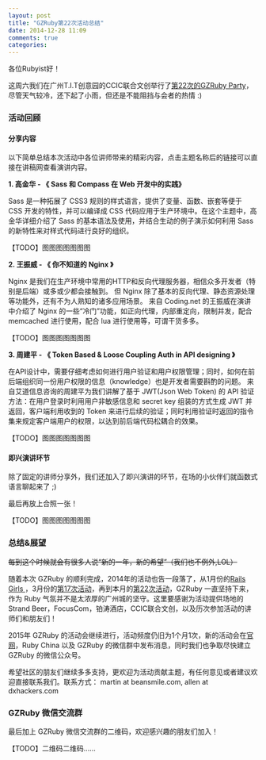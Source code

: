 ```yaml
---
layout: post
title: "GZRuby第22次活动总结"
date: 2014-12-28 11:09
comments: true
categories: 
---
```

各位Rubyist好！

这周六我们在广州T.I.T创意园的CCIC联合文创举行了[第22次的GZRuby
Party](https://ruby-china.org/topics/23285)，尽管天气较冷，还下起了小雨，但还是不能阻挡与会者的热情 :)

### 活动回顾

#### 分享内容

以下简单总结本次活动中各位讲师带来的精彩内容，点击主题名称后的链接可以直接在讲稿网查看演讲内容。

**1. 高金华 - 《 Sass 和 Compass 在 Web 开发中的实践》**

Sass 是一种拓展了 CSS3 规则的样式语言，提供了变量、函数、嵌套等便于 CSS 开发的特性，并可以编译成 CSS 代码应用于生产环境中。在这个主题中，高金华详细介绍了 Sass 的基本语法及使用，并结合生动的例子演示如何利用 Sass 的新特性来对样式代码进行良好的组织。

【TODO】图图图图图图图

**2. 王振威 - 《 你不知道的 Nginx 》**

Nginx 是我们在生产环境中常用的HTTP和反向代理服务器，相信众多开发者（特别是后端）或多或少都会接触到。
但 Nginx 除了基本的反向代理、静态资源处理等功能外，还有不为人熟知的诸多应用场景。
来自 Coding.net 的王振威在演讲中介绍了 Nginx 的一些“冷门”功能，如正向代理，内部重定向，限制并发，配合 memcached 进行使用，配合 lua 进行使用等，可谓干货多多。

【TODO】图图图图图图图

**3. 周建平 - 《 Token Based & Loose Coupling Auth in API designing 》**

在API设计中，需要仔细考虑如何进行用户验证和用户权限管理；同时，如何在前后端组织同一份用户权限的信息（knowledge）也是开发者需要斟酌的问题。
来自艾道信息咨询的周建平为我们讲解了基于 JWT(Json Web Token) 的 API 验证方法：在用户登录时利用用户非敏感信息和 secret key 组装的方式生成 JWT 并返回，客户端利用收到的 Token 来进行后续的验证；同时利用验证时返回的指令集来规定客户端用户的权限，以达到前后端代码松耦合的效果。

【TODO】图图图图图图图

#### 即兴演讲环节

除了固定的讲师分享外，我们还加入了即兴演讲的环节，在场的小伙伴们就函数式语言聊起来了 ;)

最后再放上合照一张！

【TODO】图图图图图图图

### 总结&展望

~~每到这个时候就会有很多人说“新的一年，新的希望”（我们也不例外,LOL）~~

随着本次 GZRuby 的顺利完成，2014年的活动也告一段落了，从1月份的[Rails Girls
](https://ruby-china.org/topics/16052)，3月份的[第17次活动](https://ruby-china.org/topics/17989)，再到本月的[第22次活动](https://ruby-china.org/topics/23285)，GZRuby 一直坚持下来，作为 Ruby 气氛并不是太浓厚的广州城的坚守。这里要感谢为活动提供场地的Strand Beer，FocusCom，铂涛酒店，CCIC联合文创，以及历次参加活动的讲师们和朋友们！

2015年 GZRuby 的活动会继续进行，活动频度仍旧为1个月1次，新的活动会在[官网](http://gzruby.org)，Ruby China 以及 GZRuby 的微信群中发布消息，同时我们也争取尽快建立 GZRuby 的微信公众号。

希望社区的朋友们继续多多支持，更欢迎为活动贡献主题，有任何意见或者建议欢迎直接联系我们。联系方式：
martin at beansmile.com, allen at dxhackers.com

### GZRuby 微信交流群

最后加上 GZRuby 微信交流群的二维码，欢迎感兴趣的朋友们加入！

【TODO】二维码二维码……
